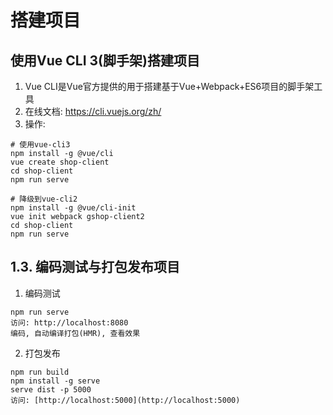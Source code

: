 # 搭建项目
## 使用Vue CLI 3(脚手架)搭建项目

1. Vue CLI是Vue官方提供的用于搭建基于Vue+Webpack+ES6项目的脚手架工具
2. 在线文档: https://cli.vuejs.org/zh/
3. 操作:
``` shell
# 使用vue-cli3
npm install -g @vue/cli
vue create shop-client
cd shop-client
npm run serve
```

``` shell
# 降级到vue-cli2
npm install -g @vue/cli-init
vue init webpack gshop-client2
cd shop-client
npm run serve
```
## 1.3. 编码测试与打包发布项目

1. 编码测试

```shell
npm run serve  
访问: http://localhost:8080
编码, 自动编译打包(HMR), 查看效果
```

2. 打包发布

```shell
npm run build
npm install -g serve
serve dist -p 5000
访问: [http://localhost:5000](http://localhost:5000)